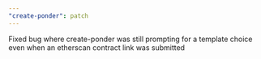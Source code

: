 ```yaml
---
"create-ponder": patch
---
```


Fixed bug where create-ponder was still prompting for a template choice even when an etherscan contract link was submitted
